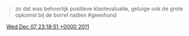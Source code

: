 > zo dat was behoorlijk positieve klantevaluatie, getuige ook de grote opkomst bij de borrel nadien \#geenhond

<img src="../../media/tweet.ico" width="12" /> [Wed Dec 07 23:18:51 +0000 2011](https://twitter.com/DromerDenker/status/144556507281887234)